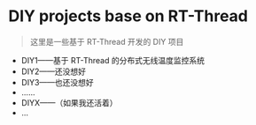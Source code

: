 # DIY projects base on RT-Thread

> 这里是一些基于 RT-Thread 开发的 DIY 项目

- DIY1——基于 RT-Thread 的分布式无线温度监控系统
- DIY2——还没想好
- DIY3——也还没想好
- ......
- DIYX——（如果我还活着）
- ...
